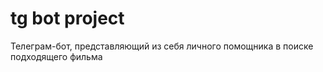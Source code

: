 # tg bot project
Телеграм-бот, представляющий из себя личного помощника в поиске подходящего фильма
